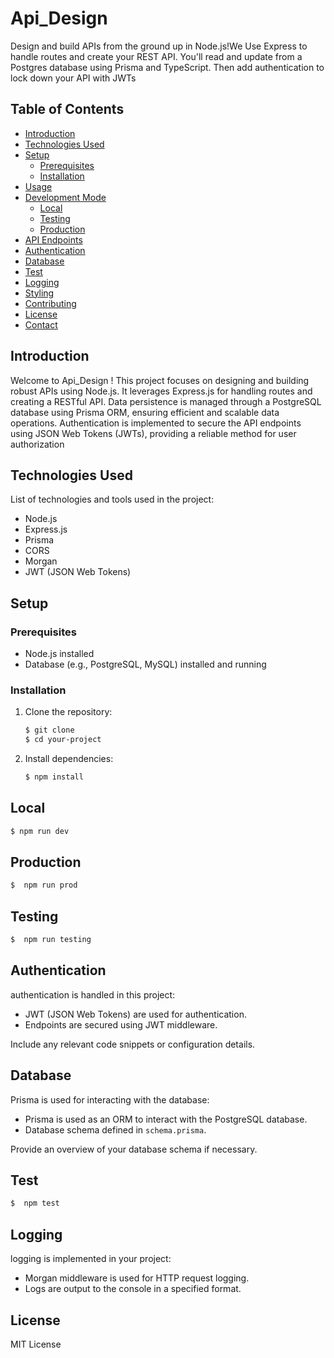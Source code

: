 # Api_Design

Design and build APIs from the ground up in Node.js!We  Use Express to handle routes and create your REST API. You'll read and update from a Postgres database using Prisma and TypeScript. Then add authentication to lock down your API with JWTs

## Table of Contents

- [Introduction](#introduction)
- [Technologies Used](#technologies-used)
- [Setup](#setup)
  - [Prerequisites](#prerequisites)
  - [Installation](#installation)
- [Usage](#usage)
- [Development Mode](#development-mode)
  - [Local](#local)
  - [Testing](#testing)
  - [Production](#production)
- [API Endpoints](#api-endpoints)
- [Authentication](#authentication)
- [Database](#database)
- [Test](#Test)
- [Logging](#logging)
- [Styling](#styling)
- [Contributing](#contributing)
- [License](#license)
- [Contact](#contact)

## Introduction

Welcome to Api_Design ! This project focuses on designing and building robust APIs using Node.js. It leverages Express.js for handling routes and creating a RESTful API. Data persistence is managed through a PostgreSQL database using Prisma ORM, ensuring efficient and scalable data operations. Authentication is implemented to secure the API endpoints using JSON Web Tokens (JWTs), providing a reliable method for user authorization
## Technologies Used

List of technologies and tools used in the project:

- Node.js
- Express.js
- Prisma
- CORS
- Morgan
- JWT (JSON Web Tokens)


## Setup

### Prerequisites

- Node.js installed
- Database (e.g., PostgreSQL, MySQL) installed and running

### Installation

1. Clone the repository:

   ```bash
   $ git clone 
   $ cd your-project
   ```

2. Install dependencies:

   ```bash
   $ npm install
   ```

## Local



```bash
$ npm run dev
```

## Production 

```bash
$  npm run prod
```
## Testing 
```bash
$  npm run testing

```
## Authentication

authentication is handled in this project:

- JWT (JSON Web Tokens) are used for authentication.
- Endpoints are secured using JWT middleware.

Include any relevant code snippets or configuration details.

## Database

 Prisma is used for interacting with the database:

- Prisma is used as an ORM to interact with the PostgreSQL database.
- Database schema defined in `schema.prisma`.

Provide an overview of your database schema if necessary.

## Test 
```bash
$  npm test

```

## Logging

 logging is implemented in your project:

- Morgan middleware is used for HTTP request logging.
- Logs are output to the console in a specified format.




## License
 MIT License



